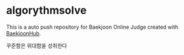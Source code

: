# algorythmsolve
This is a auto push repository for Baekjoon Online Judge created with [BaekjoonHub](https://github.com/BaekjoonHub/BaekjoonHub).

꾸준함은 위대함을 성취한다
